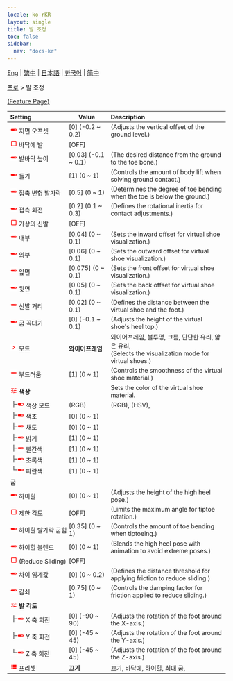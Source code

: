 ```yaml
---
locale: ko-rKR
layout: single
title: 발 조정
toc: false
sidebar:
  nav: "docs-kr"
---
```

[Eng](/dancexr/menu/2025.4/actor/feet_adjustment) | [繁中](/tw/dancexr/menu/2025.4/actor/feet_adjustment) | [日本語](/jp/dancexr/menu/2025.4/actor/feet_adjustment) | [한국어](/kr/dancexr/menu/2025.4/actor/feet_adjustment) | [简中](/zh/dancexr/menu/2025.4/actor/feet_adjustment)

[프로](../menu#프로) > 발 조정



[(Feature Page)](/dancexr/features/feet_adjustment)

| Setting | Value | Description |
| :--- | --- | :--- |
|<nobr><img src="/images/icon/ic_slider.png" alt="slider icon"/> 지면 오프셋</nobr>| [0] (-0.2 ~ 0.2) | (Adjusts the vertical offset of the ground level.)
|<nobr><img src="/images/icon/ic_check_off.png" alt="check off icon"/> 바닥에 발</nobr>| [OFF] | 
|<nobr><img src="/images/icon/ic_slider.png" alt="slider icon"/> 발바닥 높이</nobr>| [0.03] (-0.1 ~ 0.1) | (The desired distance from the ground to the toe bone.)
|<nobr><img src="/images/icon/ic_slider.png" alt="slider icon"/> 들기</nobr>| [1] (0 ~ 1) | (Controls the amount of body lift when solving ground contact.)
|<nobr><img src="/images/icon/ic_slider.png" alt="slider icon"/> 접촉 변형 발가락</nobr>| [0.5] (0 ~ 1) | (Determines the degree of toe bending when the toe is below the ground.)
|<nobr><img src="/images/icon/ic_slider.png" alt="slider icon"/> 접촉 회전</nobr>| [0.2] (0.1 ~ 0.3) | (Defines the rotational inertia for contact adjustments.)
|<nobr><img src="/images/icon/ic_check_off.png" alt="check off icon"/> 가상의 신발</nobr>| [OFF] | 
|<nobr><img src="/images/icon/ic_slider.png" alt="slider icon"/> 내부</nobr>| [0.04] (0 ~ 0.1) | (Sets the inward offset for virtual shoe visualization.)
|<nobr><img src="/images/icon/ic_slider.png" alt="slider icon"/> 외부</nobr>| [0.06] (0 ~ 0.1) | (Sets the outward offset for virtual shoe visualization.)
|<nobr><img src="/images/icon/ic_slider.png" alt="slider icon"/> 앞면</nobr>| [0.075] (0 ~ 0.1) | (Sets the front offset for virtual shoe visualization.)
|<nobr><img src="/images/icon/ic_slider.png" alt="slider icon"/> 뒷면</nobr>| [0.05] (0 ~ 0.1) | (Sets the back offset for virtual shoe visualization.)
|<nobr><img src="/images/icon/ic_slider.png" alt="slider icon"/> 신발 거리</nobr>| [0.02] (0 ~ 0.1) | (Defines the distance between the virtual shoe and the foot.)
|<nobr><img src="/images/icon/ic_slider.png" alt="slider icon"/> 굽 꼭대기</nobr>| [0] (-0.1 ~ 0.1) | (Adjusts the height of the virtual shoe's heel top.)
|<nobr><img src="/images/icon/ic_chevron.png" alt="chevron icon"/> 모드</nobr>| **와이어프레임** | 와이어프레임, 불투명, 크롬, 단단한 유리, 얇은 유리, <br/>(Selects the visualization mode for virtual shoes.) |
|<nobr><img src="/images/icon/ic_slider.png" alt="slider icon"/> 부드러움</nobr>| [1] (0 ~ 1) | (Controls the smoothness of the virtual shoe material.)
|<nobr><img src="/images/icon/ic_tune.png" alt="tune icon"/> <b>색상</b></nobr>| | Sets the color of the virtual shoe material.
|<nobr><img src="/images/icon/ic_line_t.png"/><img src="/images/icon/ic_toggle_on.png" alt="toggle on icon"/> 색상 모드</nobr>| (RGB) | (RGB), (HSV), 
|<nobr><img src="/images/icon/ic_line_t.png"/><img src="/images/icon/ic_slider.png" alt="slider icon"/> 색조</nobr>| [0] (0 ~ 1) | 
|<nobr><img src="/images/icon/ic_line_t.png"/><img src="/images/icon/ic_slider.png" alt="slider icon"/> 채도</nobr>| [0] (0 ~ 1) | 
|<nobr><img src="/images/icon/ic_line_t.png"/><img src="/images/icon/ic_slider.png" alt="slider icon"/> 밝기</nobr>| [1] (0 ~ 1) | 
|<nobr><img src="/images/icon/ic_line_t.png"/><img src="/images/icon/ic_slider.png" alt="slider icon"/> 빨간색</nobr>| [1] (0 ~ 1) | 
|<nobr><img src="/images/icon/ic_line_t.png"/><img src="/images/icon/ic_slider.png" alt="slider icon"/> 초록색</nobr>| [1] (0 ~ 1) | 
|<nobr><img src="/images/icon/ic_line_l.png"/><img src="/images/icon/ic_slider.png" alt="slider icon"/> 파란색</nobr>| [1] (0 ~ 1) | 
|<nobr> <b>굽</b></nobr>|| 
|<nobr><img src="/images/icon/ic_slider.png" alt="slider icon"/> 하이힐</nobr>| [0] (0 ~ 1) | (Adjusts the height of the high heel pose.)
|<nobr><img src="/images/icon/ic_check_off.png" alt="check off icon"/> 제한 각도</nobr>| [OFF] | (Limits the maximum angle for tiptoe rotation.)
|<nobr><img src="/images/icon/ic_slider.png" alt="slider icon"/> 하이힐 발가락 굽힘</nobr>| [0.35] (0 ~ 1) | (Controls the amount of toe bending when tiptoeing.)
|<nobr><img src="/images/icon/ic_slider.png" alt="slider icon"/> 하이힐 블렌드</nobr>| [0] (0 ~ 1) | (Blends the high heel pose with animation to avoid extreme poses.)
|<nobr><img src="/images/icon/ic_check_off.png" alt="check off icon"/> (Reduce Sliding)</nobr>| [OFF] | 
|<nobr><img src="/images/icon/ic_slider.png" alt="slider icon"/> 차이 임계값</nobr>| [0] (0 ~ 0.2) | (Defines the distance threshold for applying friction to reduce sliding.)
|<nobr><img src="/images/icon/ic_slider.png" alt="slider icon"/> 감쇠</nobr>| [0.75] (0 ~ 1) | (Controls the damping factor for friction applied to reduce sliding.)
|<nobr><img src="/images/icon/ic_tune.png" alt="tune icon"/> <b>발 각도</b></nobr>| | 
|<nobr><img src="/images/icon/ic_line_t.png"/><img src="/images/icon/ic_slider.png" alt="slider icon"/> X 축 회전</nobr>| [0] (-90 ~ 90) | (Adjusts the rotation of the foot around the X-axis.)
|<nobr><img src="/images/icon/ic_line_t.png"/><img src="/images/icon/ic_slider.png" alt="slider icon"/> Y 축 회전</nobr>| [0] (-45 ~ 45) | (Adjusts the rotation of the foot around the Y-axis.)
|<nobr><img src="/images/icon/ic_line_l.png"/><img src="/images/icon/ic_slider.png" alt="slider icon"/> Z 축 회전</nobr>| [0] (-45 ~ 45) | (Adjusts the rotation of the foot around the Z-axis.)
|<nobr><img src="/images/icon/ic_list.png" alt="list icon"/> 프리셋</nobr>| **끄기** | 끄기, 바닥에, 하이힐, 최대 굽,  |
